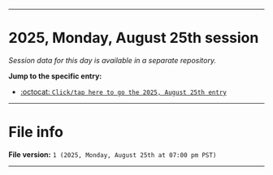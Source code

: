 
***

# 2025, Monday, August 25th session

_Session data for this day is available in a separate repository._

**Jump to the specific entry:**

- [:octocat: `Click/tap here to go the 2025, August 25th entry`](https://github.com/seanpm2001/SeansLifeArchive_Images_TinyTower_Y2025/tree/SeansLifeArchive_Images_TinyTower_Y2025_Main-dev/2025/08_August/25/)

***

# File info

**File version:** `1 (2025, Monday, August 25th at 07:00 pm PST)`

***
